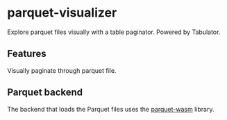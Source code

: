# parquet-visualizer
Explore parquet files visually with a table paginator. Powered by Tabulator.

## Features
Visually paginate through parquet file.

## Parquet backend
The backend that loads the Parquet files uses the [parquet-wasm](https://kylebarron.dev/parquet-wasm) library.

